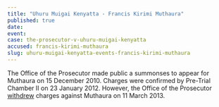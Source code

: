 ```yaml
---
title: "Uhuru Muigai Kenyatta - Francis Kirimi Muthaura"
published: true
date:
event:
case: the-prosecutor-v-uhuru-muigai-kenyatta
accused: francis-kirimi-muthaura
slug: uhuru-muigai-kenyatta-events-francis-kirimi-muthaura
---
```


The Office of the Prosecutor made public a summonses to appear for Muthaura on 15 December 2010. Charges were confirmed by Pre-Trial Chamber II on 23 January 2012. However, the Office of the Prosecutor [withdrew](https://www.icc-cpi.int/en_menus/icc/press%20and%20media/press%20releases/Pages/OTP-statement-11-03-2013.aspx) charges against Muthaura on 11 March 2013.

